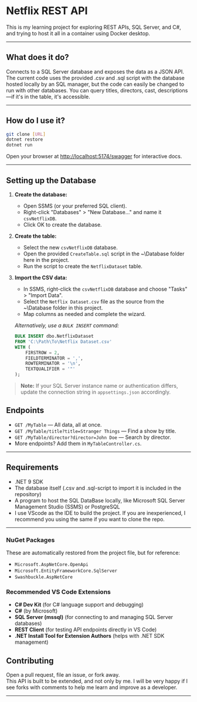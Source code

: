 # Netflix REST API

This is my learning project for exploring REST APIs, SQL Server, and C#, and trying to host it all in a container using Docker desktop. 

---

## What does it do?

Connects to a SQL Server database and exposes the data as a JSON API. The current code uses the provided .csv and .sql script with the database hosted locally by an SQL manager, but the code can easily be changed to run with other databases.
You can query titles, directors, cast, descriptions—if it's in the table, it's accessible.

---

## How do I use it?

```sh
git clone [URL]
dotnet restore
dotnet run
```

Open your browser at [http://localhost:5174/swagger](http://localhost:5174/swagger) for interactive docs.

---

## Setting up the Database

1. **Create the database:**
   - Open SSMS (or your preferred SQL client).
   - Right-click "Databases" > "New Database..." and name it `csvNetflixDB`.
   - Click OK to create the database.

2. **Create the table:**
   - Select the new `csvNetflixDB` database.
   - Open the provided `CreateTable.sql` script in the ~\Database folder here in the project.
   - Run the script to create the `NetflixDataset` table.

3. **Import the CSV data:**
   - In SSMS, right-click the `csvNetflixDB` database and choose "Tasks" > "Import Data".
   - Select the `Netflix Dataset.csv` file as the source from the ~\Database folder in this project.
   - Map columns as needed and complete the wizard.

   *Alternatively, use a `BULK INSERT` command:*
   ```sql
   BULK INSERT dbo.NetflixDataset
   FROM 'C:\Path\To\Netflix Dataset.csv'
   WITH (
       FIRSTROW = 2,
       FIELDTERMINATOR = ',',
       ROWTERMINATOR = '\n',
       TEXTQUALIFIER = '"'
   );
   ```
> **Note:** If your SQL Server instance name or authentication differs, update the connection string in `appsettings.json` accordingly.

## Endpoints

- `GET /MyTable` — All data, all at once.
- `GET /MyTable/title?title=Stranger Things` — Find a show by title.
- `GET /MyTable/director?director=John Doe` — Search by director.
- More endpoints? Add them in `MyTableController.cs`.

---

## Requirements

- .NET 9 SDK
- The database itself (.csv and .sql-script to import it is included in the repository)
- A program to host the SQL DataBase locally, like Microsoft SQL Server Management Studio (SSMS) or PostgreSQL
- I use VScode as the IDE to build the project. If you are inexperienced, I recommend you using the same if you want to clone the repo.

---
### NuGet Packages

These are automatically restored from the project file, but for reference:

- `Microsoft.AspNetCore.OpenApi`
- `Microsoft.EntityFrameworkCore.SqlServer`
- `Swashbuckle.AspNetCore`

### Recommended VS Code Extensions

- **C# Dev Kit** (for C# language support and debugging)
- **C#** (by Microsoft)
- **SQL Server (mssql)** (for connecting to and managing SQL Server databases)
- **REST Client** (for testing API endpoints directly in VS Code)
- **.NET Install Tool for Extension Authors** (helps with .NET SDK management)

## Contributing

Open a pull request, file an issue, or fork away.  
This API is built to be extended, and not only by me.
I will be very happy if I see forks with comments to help me learn and improve as a developer.

---

